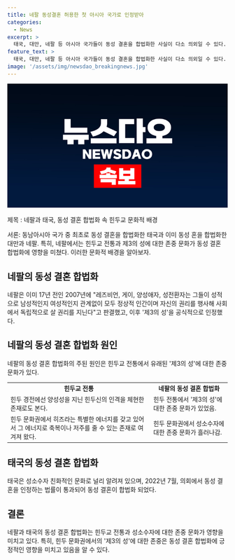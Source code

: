 ```yaml
---
title: 네팔 동성결혼 허용한 첫 아시아 국가로 인정받아
categories:
  - News
excerpt: >
  태국, 대만, 네팔 등 아시아 국가들이 동성 결혼을 합법화한 사실이 다소 의외일 수 있다. 하지만 네팔은 이미 성소수자 보호를 위해 힌두 전통에 기인한 특별한 문화적 요인을 갖고 있었고, 그로 인해 동성애 혐오가 적은 환경 속에서 성소수자 보호 정책을 선도하고 있었다. 힌두 전통에서 히즈라라 불리는 제3의 성의 존재와 그들에 대한 존중 문화가 이러한 변화에 영향을 미쳤다. 이러한 사실을 알고 있는 사람들은 동양에서의 성소수자 보호 정책에 대한 인식을 새롭게 조명해 볼 수 있을 것이다.
feature_text: >
  태국, 대만, 네팔 등 아시아 국가들이 동성 결혼을 합법화한 사실이 다소 의외일 수 있다. 하지만 네팔은 이미 성소수자 보호를 위해 힌두 전통에 기인한 특별한 문화적 요인을 갖고 있었고, 그로 인해 동성애 혐오가 적은 환경 속에서 성소수자 보호 정책을 선도하고 있었다. 힌두 전통에서 히즈라라 불리는 제3의 성의 존재와 그들에 대한 존중 문화가 이러한 변화에 영향을 미쳤다. 이러한 사실을 알고 있는 사람들은 동양에서의 성소수자 보호 정책에 대한 인식을 새롭게 조명해 볼 수 있을 것이다.
image: '/assets/img/newsdao_breakingnews.jpg'
---
```


<p><img src="/assets/img/newsdao_breakingnews.jpg" alt="pcversion 속보" /></p>

<p>제목 : 네팔과 태국, 동성 결혼 합법화 속 힌두교 문화적 배경</p>

<p>서론:
동남아시아 국가 중 최초로 동성 결혼을 합법화한 태국과 이미 동성 혼을 합법화한 대만과 네팔. 특히, 네팔에서는 힌두교 전통과 제3의 성에 대한 존중 문화가 동성 결혼 합법화에 영향을 미쳤다. 이러한 문화적 배경을 알아보자.</p>

<h2 data-ke-size="size26">네팔의 동성 결혼 합법화</h2>

<p>네팔은 이미 17년 전인 2007년에 "레즈비언, 게이, 양성애자, 성전환자는 그들이 성적으로 남성적인지 여성적인지 관계없이 모두 정상적 인간이며 자신의 권리를 행사해 사회에서 독립적으로 살 권리를 지닌다"고 판결했고, 이후 '제3의 성'을 공식적으로 인정했다. </p>

<h2 data-ke-size="size26">네팔의 동성 결혼 합법화 원인</h2>

<p>네팔의 동성 결혼 합법화의 주된 원인은 힌두교 전통에서 유래된 '제3의 성'에 대한 존중 문화가 있다.</p>

<table>
    <tr>
        <td style="text-align: center; height: 17px;"><b>힌두교 전통</b></td>
        <td style="text-align: center; height: 17px;"><b>네팔의 동성 결혼 합법화</b></td>
    </tr>
    <tr>
        <td>힌두 경전에선 양성성을 지닌 힌두신의 인격을 체현한 존재로도 본다.</td>
        <td>힌두 전통에서 '제3의 성'에 대한 존중 문화가 있었음.</td>
    </tr>
    <tr>
        <td>힌두 문화권에서 히즈라는 특별한 에너지를 갖고 있어서 그 에너지로 축복이나 저주를 줄 수 있는 존재로 여겨져 왔다.</td>
        <td>힌두 문화권에서 성소수자에 대한 존중 문화가 흘러나감.</td>
    </tr>
</table>

<h2 data-ke-size="size26">태국의 동성 결혼 합법화</h2>

<p>태국은 성소수자 친화적인 문화로 널리 알려져 있으며, 2022년 7월, 의회에서 동성 결혼을 인정하는 법률이 통과되어 동성 결혼이 합법화 되었다.</p>

<h2 data-ke-size="size26">결론</h2>

<p>네팔과 태국의 동성 결혼 합법화는 힌두교 전통과 성소수자에 대한 존중 문화가 영향을 미치고 있다. 특히, 힌두 문화권에서의 '제3의 성'에 대한 존중은 동성 결혼 합법화에 긍정적인 영향을 미치고 있음을 알 수 있다.</p>


